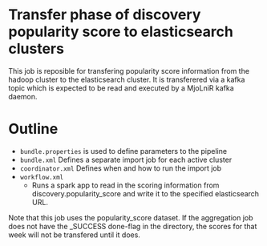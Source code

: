 # Transfer phase of discovery popularity score to elasticsearch clusters

This job is reposible for transfering popularity score information from the
hadoop cluster to the elasticsearch cluster. It is transferered via a kafka
topic which is expected to be read and executed by a MjoLniR kafka daemon.

# Outline

* ```bundle.properties``` is used to define parameters to the pipeline
* ```bundle.xml``` Defines a separate import job for each active cluster
* ```coordinator.xml``` Defines when and how to run the import job
* ```workflow.xml```
  * Runs a spark app to read in the scoring information from 
    discovery.popularity_score and write it to the specified elasticsearch
    URL.

Note that this job uses the popularity_score dataset. If the aggregation job
does not have the _SUCCESS done-flag in the directory, the scores for that
week will not be transfered until it does.

